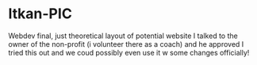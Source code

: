 # Itkan-PIC
Webdev final, just theoretical layout of potential website I talked to the owner of the non-profit (i volunteer there as a coach) and he approved I tried this out and we coud possibly even use it w some changes officially!
